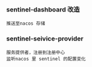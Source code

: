 ### sentinel-dashboard 改造
    推送至nacos 存储

###  sentinel-seivice-provider
    服务提供者，注册到注册中心
    监听nacos 里 sentinel 的配置变化   